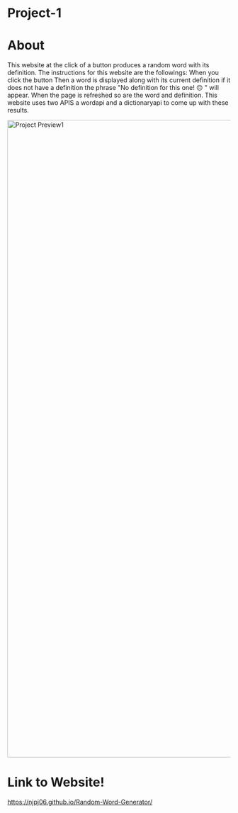 # Project-1

# About
This website at the click of a button produces a random word with its definition. The instructions for this website are the followings: When you click the button Then a word is displayed along with its current definition if it does not have a definition the phrase "No definition for this one! 😔 " will appear. When the page is refreshed so are the word and definition. This website uses two APIS a wordapi and a dictionaryapi to come up with these results.

<img width="1440" alt="Project Preview1" src="https://user-images.githubusercontent.com/108623643/187562175-572a1eec-6d34-4202-b374-2ec8d49a0a5c.png">

# Link to Website!
https://njpj06.github.io/Random-Word-Generator/
